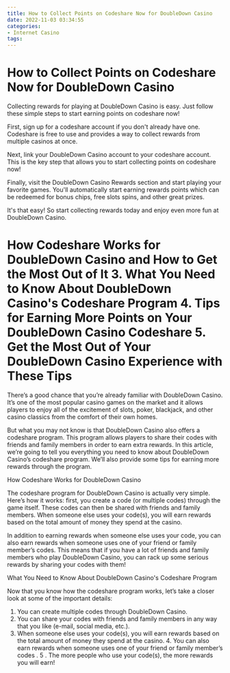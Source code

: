 ```yaml
---
title: How to Collect Points on Codeshare Now for DoubleDown Casino
date: 2022-11-03 03:34:55
categories:
- Internet Casino
tags:
---
```



#  How to Collect Points on Codeshare Now for DoubleDown Casino

Collecting rewards for playing at DoubleDown Casino is easy. Just follow these simple steps to start earning points on codeshare now!

First, sign up for a codeshare account if you don't already have one. Codeshare is free to use and provides a way to collect rewards from multiple casinos at once.

Next, link your DoubleDown Casino account to your codeshare account. This is the key step that allows you to start collecting points on codeshare now!

Finally, visit the DoubleDown Casino Rewards section and start playing your favorite games. You'll automatically start earning rewards points which can be redeemed for bonus chips, free slots spins, and other great prizes.

It's that easy! So start collecting rewards today and enjoy even more fun at DoubleDown Casino.

#   How Codeshare Works for DoubleDown Casino and How to Get the Most Out of It 3. What You Need to Know About DoubleDown Casino's Codeshare Program 4. Tips for Earning More Points on Your DoubleDown Casino Codeshare 5. Get the Most Out of Your DoubleDown Casino Experience with These Tips

There’s a good chance that you’re already familiar with DoubleDown Casino. It’s one of the most popular casino games on the market and it allows players to enjoy all of the excitement of slots, poker, blackjack, and other casino classics from the comfort of their own homes.

But what you may not know is that DoubleDown Casino also offers a codeshare program. This program allows players to share their codes with friends and family members in order to earn extra rewards. In this article, we’re going to tell you everything you need to know about DoubleDown Casino’s codeshare program. We’ll also provide some tips for earning more rewards through the program.

How Codeshare Works for DoubleDown Casino

The codeshare program for DoubleDown Casino is actually very simple. Here’s how it works: first, you create a code (or multiple codes) through the game itself. These codes can then be shared with friends and family members. When someone else uses your code(s), you will earn rewards based on the total amount of money they spend at the casino.

In addition to earning rewards when someone else uses your code, you can also earn rewards when someone uses one of your friend or family member’s codes. This means that if you have a lot of friends and family members who play DoubleDown Casino, you can rack up some serious rewards by sharing your codes with them!

What You Need to Know About DoubleDown Casino's Codeshare Program

Now that you know how the codeshare program works, let’s take a closer look at some of the important details:

1. You can create multiple codes through DoubleDown Casino.
2. You can share your codes with friends and family members in any way that you like (e-mail, social media, etc.).
3. When someone else uses your code(s), you will earn rewards based on the total amount of money they spend at the casino.  4. You can also earn rewards when someone uses one of your friend or family member’s codes .  5 . The more people who use your code(s), the more rewards you will earn!